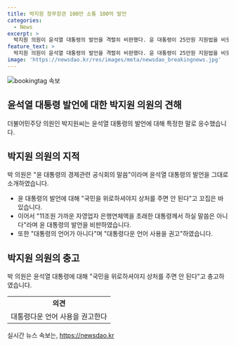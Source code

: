 ```yaml
---
title: 박지원 정무장관 100만 소통 100억 발언
categories:
  - News
excerpt: >
  박지원 의원이 윤석열 대통령의 발언을 격렬히 비판했다. 윤 대통령이 25만원 지원법을 비웃으며 왜 25만원 주나 100억씩 주지라고 말한 것을 향해 국민을 위로하셔야지 상처를 주면 안 된다고 박 의원은 충고했다. 또한, 윤 대통령의 발언을 자신의 페이스북에 그대로 실어 경제관련 공식회의 말씀이라고 소개하며 비판했다. 더불어민주당 의원은 대통령다운 언어 사용을 권고한다며 윤 대통령을 꼬집었다.
feature_text: >
  박지원 의원이 윤석열 대통령의 발언을 격렬히 비판했다. 윤 대통령이 25만원 지원법을 비웃으며 왜 25만원 주나 100억씩 주지라고 말한 것을 향해 국민을 위로하셔야지 상처를 주면 안 된다고 박 의원은 충고했다. 또한, 윤 대통령의 발언을 자신의 페이스북에 그대로 실어 경제관련 공식회의 말씀이라고 소개하며 비판했다. 더불어민주당 의원은 대통령다운 언어 사용을 권고한다며 윤 대통령을 꼬집었다.
image: 'https://newsdao.kr/res/images/meta/newsdao_breakingnews.jpg'
---
```


<p><img src="https://newsdao.kr/res/images/meta/newsdao_breakingnews.jpg" alt="bookingtag 속보" /></p>

<h2 data-ke-size="size26">윤석열 대통령 발언에 대한 박지원 의원의 견해</h2>

<p data-ke-size="size16">더불어민주당 의원인 박지원씨는 윤석열 대통령의 발언에 대해 특정한 말로 응수했습니다.</p>

<h2>박지원 의원의 지적</h2>

<p data-ke-size="size16">박 의원은 "윤 대통령의 경제관련 공식회의 말씀"이라며 윤석열 대통령의 발언을 그대로 소개하였습니다.</p>

<ul>
  <li>윤 대통령의 발언에 대해 "국민을 위로하셔야지 상처를 주면 안 된다"고 꼬집은 바 있습니다.</li>
  <li>이어서 "11조원 가까운 자영업자 은행연체액을 초래한 대통령께서 하실 말씀은 아니다"라며 윤 대통령의 발언을 비판하였습니다.</li>
  <li>또한 "대통령의 언어가 아니다"며 "대통령다운 언어 사용을 권고"하였습니다.</li>
</ul>

<h2>박지원 의원의 충고</h2>

<p data-ke-size="size16">박 의원은 윤석열 대통령에 대해 "국민을 위로하셔야지 상처를 주면 안 된다"고 충고하였습니다.</p>

<table>
  <tr>
    <td style="text-align: center; height: 17px;"><b>의견</b></td>
  </tr>
  <tr>
    <td style="text-align: center; height: 17px;">대통령다운 언어 사용을 권고한다</td>
  </tr>
</table>
실시간 뉴스 속보는, <a href="https://newsdao.kr" rel="dofollow">https://newsdao.kr</a>


